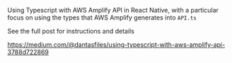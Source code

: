 Using Typescript with AWS Amplify API in React Native, with a particular focus on using the types that AWS Amplify generates into `API.ts`

See the full post for instructions and details

https://medium.com/@dantasfiles/using-typescript-with-aws-amplify-api-3788d722869

